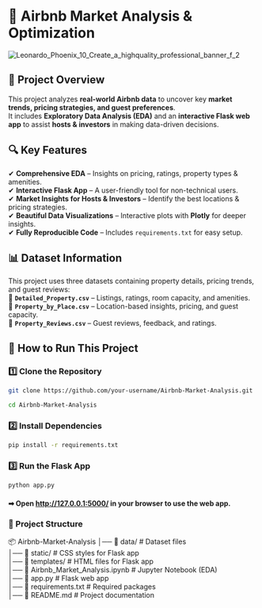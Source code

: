 # 🏡 Airbnb Market Analysis & Optimization  

![Leonardo_Phoenix_10_Create_a_highquality_professional_banner_f_2](https://github.com/user-attachments/assets/4d19a0a5-34c9-4bb2-9820-35d06eb1cf40)


## 📌 Project Overview  
This project analyzes **real-world Airbnb data** to uncover key **market trends, pricing strategies, and guest preferences**.  
It includes **Exploratory Data Analysis (EDA)** and an **interactive Flask web app** to assist **hosts & investors** in making data-driven decisions.  

## 🔍 Key Features  
✔ **Comprehensive EDA** – Insights on pricing, ratings, property types & amenities.  
✔ **Interactive Flask App** – A user-friendly tool for non-technical users.  
✔ **Market Insights for Hosts & Investors** – Identify the best locations & pricing strategies.  
✔ **Beautiful Data Visualizations** – Interactive plots with **Plotly** for deeper insights.  
✔ **Fully Reproducible Code** – Includes `requirements.txt` for easy setup.  

## 📊 Dataset Information  
This project uses three datasets containing property details, pricing trends, and guest reviews:  
📌 **`Detailed_Property.csv`** – Listings, ratings, room capacity, and amenities.  
📌 **`Property_by_Place.csv`** – Location-based insights, pricing, and guest capacity.  
📌 **`Property_Reviews.csv`** – Guest reviews, feedback, and ratings.  

## 🚀 How to Run This Project  
### 1️⃣ Clone the Repository  
```bash
git clone https://github.com/your-username/Airbnb-Market-Analysis.git
```
```bash
cd Airbnb-Market-Analysis
```
### 2️⃣ Install Dependencies
```bash
pip install -r requirements.txt
```
### 3️⃣ Run the Flask App
```bash
python app.py
```
#### ➡ Open http://127.0.0.1:5000/ in your browser to use the web app.

### 📂 Project Structure
📦 Airbnb-Market-Analysis
│── 📁 data/                    # Dataset files<br>
│── 📁 static/                  # CSS styles for Flask app  <br>
│── 📁 templates/               # HTML files for Flask app  <br>
│── 📄 Airbnb_Market_Analysis.ipynb  # Jupyter Notebook (EDA)<br>
│── 📄 app.py                     # Flask web app<br>
│── 📄 requirements.txt            # Required packages<br>
│── 📄 README.md                   # Project documentation<br>
